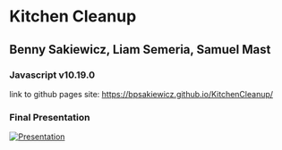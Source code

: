 # Kitchen Cleanup
## Benny Sakiewicz, Liam Semeria, Samuel Mast
### Javascript v10.19.0
link to github pages site: https://bpsakiewicz.github.io/KitchenCleanup/  

### Final Presentation
[![Presentation](https://img.youtube.com/vi/uxQibutx0-0/0.jpg)](https://www.youtube.com/watch?v=uxQibutx0-0)
